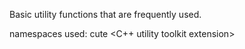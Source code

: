 Basic utility functions that are frequently used.

namespaces used: 
    cute <C++ utility toolkit extension> 